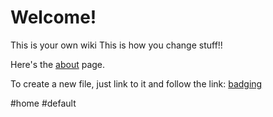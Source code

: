 # Welcome!

This is your own wiki
This is how you change stuff!!

Here's the [about](about) page.

To create a new file, just link to it and follow the link: [badging](badging)

#home #default